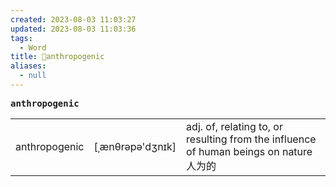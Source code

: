 ```yaml
---
created: 2023-08-03 11:03:27
updated: 2023-08-03 11:03:36
tags:
  - Word
title: 📖anthropogenic
aliases:
  - null
---
```


<pre><strong>anthropogenic</strong></pre>
|   |   |   |
|---|---|---|
|anthropogenic|[ˌænθrəpə'dʒnɪk]|adj. of, relating to, or resulting from the influence of human beings on nature ⼈为的|